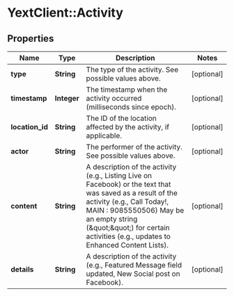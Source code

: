 # YextClient::Activity

## Properties
Name | Type | Description | Notes
------------ | ------------- | ------------- | -------------
**type** | **String** | The type of the activity.  See possible values above. | [optional] 
**timestamp** | **Integer** | The timestamp when the activity occurred (milliseconds since epoch). | [optional] 
**location_id** | **String** | The ID of the location affected by the activity, if applicable. | [optional] 
**actor** | **String** | The performer of the activity.  See possible values above. | [optional] 
**content** | **String** | A description of the activity (e.g., Listing Live on Facebook) or the text that was saved as a result of the activity (e.g., Call Today!, MAIN : 9085550506) May be an empty string (\&quot;\&quot;) for certain activities (e.g., updates to Enhanced Content Lists). | [optional] 
**details** | **String** | A description of the activity (e.g., Featured Message field updated, New Social post on Facebook). | [optional] 


